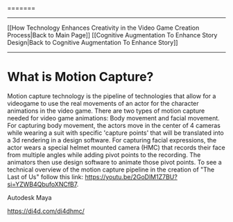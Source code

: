  =======
_____
[[How Technology Enhances Creativity in the Video Game Creation Process|Back to Main Page]]
[[Cognitive Augmentation To Enhance Story Design|Back to Cognitive Augmentation To Enhance Story]]
____

# What is Motion Capture?

Motion capture technology is the pipeline of technologies that allow for a videogame to use the real movements of an actor for the character animations in the video game. There are two types of motion capture needed for video game animations: Body movement and facial movement. For capturing body movement, the actors move in the center of 4 cameras while wearing a suit with specific 'capture points' that will be translated into a 3d rendering in a design software. For capturing facial expressions, the actor wears a special helmet mounted camera (HMC) that records their face from multiple angles while adding pivot points to the recording. The animators then use design software to animate those pivot points. To see a technical overview of the motion capture pipeline in the creation of "The Last of Us" follow this link: https://youtu.be/2GoDlM1Z7BU?si=YZWB4QbufoXNCfB7.



Autodesk Maya

https://di4d.com/di4dhmc/
